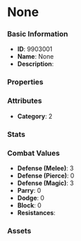 # None



### Basic Information

- **ID**: 9903001
- **Name**: None
- **Description**: 

### Properties


### Attributes

- **Category**: 2

### Stats


### Combat Values

- **Defense (Melee)**: 3
- **Defense (Pierce)**: 0
- **Defense (Magic)**: 3
- **Parry**: 0
- **Dodge**: 0
- **Block**: 0
- **Resistances**: 

### Assets


